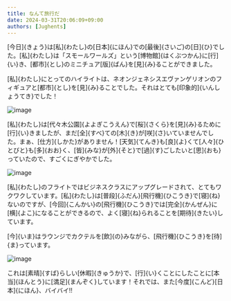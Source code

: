 ```yaml
---
title: なんて旅行だ
date: 2024-03-31T20:06:09+09:00
authors: [Jughents]
---
```

[今日]{きょう}は[私]{わたし}の[日本]{にほん}での[最後]{さいご}の[日]{ひ}でした。[私]{わたし}は「スモールワールズ」という[博物館]{はくぶつかん}に[行]{い}き、[都市]{とし}のミニチュア[版]{ばん}を[見]{み}ることができました。

[私]{わたし}にとってのハイライトは、ネオンジェネシスエヴァンゲリオンのフィギュアと[都市]{とし}を[見]{み}ることでした。それはとても[印象的]{いんしょうてき}でした！

![image](https://github.com/devhou-se/www-jp/assets/164986372/51eca8bc-edad-4b65-bcb5-dabdd973bf67)

[私]{わたし}は[代々木公園]{よよぎこうえん}で[桜]{さくら}を[見]{み}るために[行]{い}きましたが、まだ[全]{すべ}ての[木]{き}が[咲]{さ}いていませんでした。まぁ、[仕方]{しかた}がありません！[天気]{てんき}も[良]{よ}くて[人々]{ひとびと}も[多]{おお}く、[皆]{みな}が[外]{そと}で[過]{す}ごしたいと[思]{おも}っていたので、すごくにぎやかでした。

![image](https://github.com/devhou-se/www-jp/assets/164986372/e3fad5ad-53c7-4e77-af17-ae1bd505bdff)

[私]{わたし}のフライトではビジネスクラスにアップグレードされて、とてもワクワクしています。[私]{わたし}は[普段]{ふだん}[飛行機]{ひこうき}で[寝]{ね}ないのですが、[今回]{こんかい}の[飛行機]{ひこうき}では[完全]{かんぜん}に[横]{よこ}になることができるので、よく[寝]{ね}られることを[期待]{きたい}しています。

[今]{いま}はラウンジでカクテルを[飲]{の}みながら、[飛行機]{ひこうき}を[待]{ま}っています。

![image](https://github.com/devhou-se/www-jp/assets/164986372/c6c304dc-0bee-4ac5-a1b8-613df2ae2285)

これは[素晴]{すば}らしい[休暇]{きゅうか}で、[行]{い}くことにしたことに[本当]{ほんとう}に[満足]{まんぞく}しています！それでは、また[今度]{こんど}[日本]{にほん}、バイバイ!!